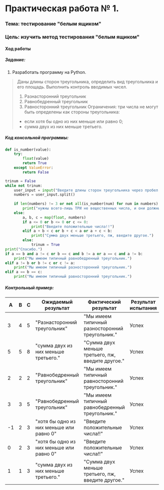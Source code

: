 # Практическая работа № 1. #

### Тема: тестирование "белым ящиком" ###

### Цель: изучить метод тестирования "белым ящиком" ###

#### Ход работы ####

##### Задание: #####

1. Разработать программу на Python.
> Даны длины сторон треугольника, определить вид треугольника и его площадь.
Выполнить контроль вводимых чисел.
> 1. Разнасторонний треугольник
> 2. Равнобедренный треугольник
> 3. Равносторонний треугольник
> Ограничения: три числа не могут быть определены как стороны треугольника:
> - если хотя бы одно из них меньше или равно 0;
> - сумма двух из них меньше третьего.

##### Код консольной программы: #####
```python
def is_number(value):
    try:
        float(value) 
        return True
    except ValueError:
        return False

trinum = False
while not trinum:
    user_input = input("Введите длины сторон треугольника через пробел: ")
    numbers = user_input.split()
    
    if len(numbers) != 3 or not all(is_number(num) for num in numbers):
        print("нужны всего-лишь ТРИ не вещественных числа, и они должны быть положительными.")
    else:
        a, b, c = map(float, numbers)
        if a <= 0 or b <= 0 or c <= 0:
            print("Введите положительные числа!!")
        elif a + b < c or b + c < a or a + c < b:
            print("Сумма двух меньше третьего, пж, введите другое.")
        else:
            trinum = True
print("Спасибо.")
if a == b and a != c or b == c and b != a or a == c and a != b:
    print("Мы имеем типичный равнобедренный треугольник.")
elif a != b or b != c or c != a:
    print("Мы имеем типичный разносторонний треугольник.")
elif a == b == c:
    print("Мы имеем типичный равносторонний треугольник.")
```
##### Контрольный пример: #####

| A | B | C |Ожидаемый результат|Фактический результат|Результат испытания|
|------|------|------|----------------|---------------|-----------|
| 3    | 4    | 5    | "Разнасторонний треугольник"  | "Мы имеем типичный разносторонний треугольник." | Успех    |
| 5    | 5    | 8    | "сумма двух из них меньше третьего."| "Сумма двух меньше третьего, пж, введите другое."| Успех                |
| 2    | 2    | 2    | "Равнобедренный треугольник"| "Мы имеем типичный равносторонний треугольник." | Успех                |
| 3    | 3    | 5    | "Равнобедренный треугольник"| "Мы имеем типичный равнобедренный треугольник." | Успех                |
| -1   | 2    | 3    | "хотя бы одно из них меньше или равно 0"| "Введите положительные числа!!" | Успех                |
| 0    | 2    | 3    | "хотя бы одно из них меньше или равно 0"| "Введите положительные числа!!" | Успех                |
| 1    | 1    | 3    | "сумма двух из них меньше третьего."| "Сумма двух меньше третьего, пж, введите другое."| Успех      |

